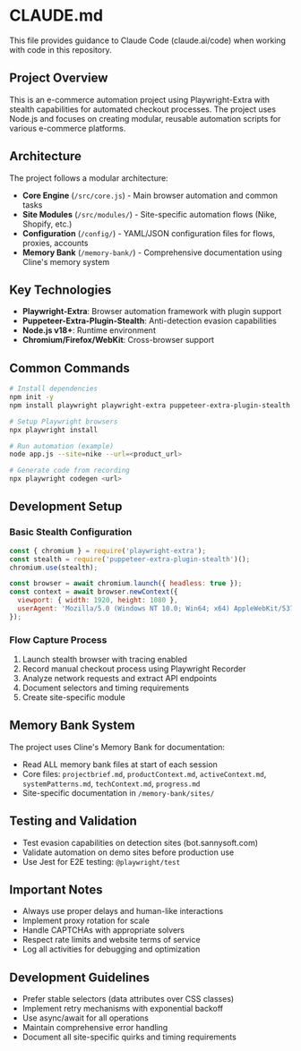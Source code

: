 # CLAUDE.md

This file provides guidance to Claude Code (claude.ai/code) when working with code in this repository.

## Project Overview

This is an e-commerce automation project using Playwright-Extra with stealth capabilities for automated checkout processes. The project uses Node.js and focuses on creating modular, reusable automation scripts for various e-commerce platforms.

## Architecture

The project follows a modular architecture:
- **Core Engine** (`/src/core.js`) - Main browser automation and common tasks
- **Site Modules** (`/src/modules/`) - Site-specific automation flows (Nike, Shopify, etc.)
- **Configuration** (`/config/`) - YAML/JSON configuration files for flows, proxies, accounts
- **Memory Bank** (`/memory-bank/`) - Comprehensive documentation using Cline's memory system

## Key Technologies

- **Playwright-Extra**: Browser automation framework with plugin support
- **Puppeteer-Extra-Plugin-Stealth**: Anti-detection evasion capabilities
- **Node.js v18+**: Runtime environment
- **Chromium/Firefox/WebKit**: Cross-browser support

## Common Commands

```bash
# Install dependencies
npm init -y
npm install playwright playwright-extra puppeteer-extra-plugin-stealth

# Setup Playwright browsers
npx playwright install

# Run automation (example)
node app.js --site=nike --url=<product_url>

# Generate code from recording
npx playwright codegen <url>
```

## Development Setup

### Basic Stealth Configuration
```javascript
const { chromium } = require('playwright-extra');
const stealth = require('puppeteer-extra-plugin-stealth')();
chromium.use(stealth);

const browser = await chromium.launch({ headless: true });
const context = await browser.newContext({
  viewport: { width: 1920, height: 1080 },
  userAgent: 'Mozilla/5.0 (Windows NT 10.0; Win64; x64) AppleWebKit/537.36...'
});
```

### Flow Capture Process
1. Launch stealth browser with tracing enabled
2. Record manual checkout process using Playwright Recorder
3. Analyze network requests and extract API endpoints
4. Document selectors and timing requirements
5. Create site-specific module

## Memory Bank System

The project uses Cline's Memory Bank for documentation:
- Read ALL memory bank files at start of each session
- Core files: `projectbrief.md`, `productContext.md`, `activeContext.md`, `systemPatterns.md`, `techContext.md`, `progress.md`
- Site-specific documentation in `/memory-bank/sites/`

## Testing and Validation

- Test evasion capabilities on detection sites (bot.sannysoft.com)
- Validate automation on demo sites before production use
- Use Jest for E2E testing: `@playwright/test`

## Important Notes

- Always use proper delays and human-like interactions
- Implement proxy rotation for scale
- Handle CAPTCHAs with appropriate solvers
- Respect rate limits and website terms of service
- Log all activities for debugging and optimization

## Development Guidelines

- Prefer stable selectors (data attributes over CSS classes)
- Implement retry mechanisms with exponential backoff
- Use async/await for all operations
- Maintain comprehensive error handling
- Document all site-specific quirks and timing requirements